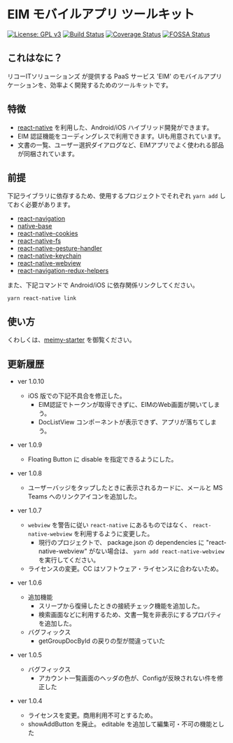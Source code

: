 # EIM モバイルアプリ ツールキット

[![License: GPL v3](https://img.shields.io/badge/License-GPLv3-blue.svg)](https://www.gnu.org/licenses/gpl-3.0)
[![Build Status](https://travis-ci.org/rits-ebihara/meimy.svg?branch=master)](https://travis-ci.org/rits-ebihara/meimy)
[![Coverage Status](https://coveralls.io/repos/github/rits-ebihara/meimy/badge.svg)](https://coveralls.io/github/rits-ebihara/meimy)
[![FOSSA Status](https://bit.ly/2QPIhLJ)](https://app.fossa.com/projects/git%2Bgithub.com%2Frits-ebihara%2Fmeimy?ref=badge_shield)

## これはなに？

リコーITソリューションズ が提供する PaaS サービス 'EIM' のモバイルアプリケーションを、効率よく開発するためのツールキットです。

## 特徴

* [react-native](https://github.com/facebook/react-native) を利用した、Android/iOS ハイブリッド開発ができます。
* EIM 認証機能をコーディングレスで利用できます。UIも用意されています。
* 文書の一覧、ユーザー選択ダイアログなど、EIMアプリでよく使われる部品が同梱されています。

## 前提

下記ライブラリに依存するため、使用するプロジェクトでそれぞれ `yarn add` しておく必要があります。

* [react-navigation](https://github.com/react-navigation/react-navigation)
* [native-base](https://github.com/GeekyAnts/NativeBase)
* [react-native-cookies](https://github.com/joeferraro/react-native-cookies)
* [react-native-fs](https://github.com/itinance/react-native-fs)
* [react-native-gesture-handler](https://github.com/kmagiera/react-native-gesture-handler)
* [react-native-keychain](https://github.com/oblador/react-native-keychain)
* [react-native-webview](https://github.com/react-native-community/react-native-webview)
* [react-navigation-redux-helpers](https://github.com/react-navigation/redux-helpers)

また、下記コマンドで Android/iOS に依存関係リンクしてください。

```
yarn react-native link
```

## 使い方

くわしくは、[meimy-starter](https://github.com/rits-ebihara/meimy-starter) を御覧ください。

## 更新履歴

* ver 1.0.10
    * iOS 版での下記不具合を修正した。
        * EIM認証でトークンが取得できずに、EIMのWeb画面が開いてしまう。
        * DocListView コンポーネントが表示できず、アプリが落ちてしまう。

* ver 1.0.9
    * Floating Button に disable を指定できるようにした。

* ver 1.0.8
    * ユーザーバッジをタップしたときに表示されるカードに、メールと MS Teams へのリンクアイコンを追加した。

* ver 1.0.7
    * ```webview``` を警告に従い ```react-native``` にあるものではなく、 ```react-native-webview``` を利用するように変更した。
    	* 現行のプロジェクトで、 package.json の dependencies に "react-native-webview" がない場合は、 ```yarn add react-native-webview``` を実行してください。
    * ライセンスの変更。CC はソフトウェア・ライセンスに合わないため。

* ver 1.0.6
    * 追加機能
        * スリープから復帰したときの接続チェック機能を追加した。
        * 検索画面などに利用するため、文書一覧を非表示にするプロパティを追加した。
    * バグフィックス
        * getGroupDocById の戻りの型が間違っていた

* ver 1.0.5
    * バグフィックス
      * アカウント一覧画面のヘッダの色が、Configが反映されない件を修正した

* ver 1.0.4
    * ライセンスを変更。商用利用不可とするため。
    * showAddButton を廃止。 editable を追加して編集可・不可の機能とした

